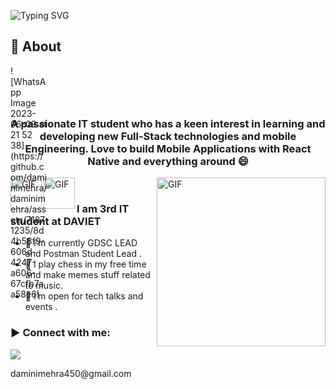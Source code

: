 ![Typing SVG](https://readme-typing-svg.herokuapp.com?font=Architects+Daughter&color=000000&size=30&lines=Hey!+It's+Damini!+👋;)
<!-- <h1 align="center">Hi 👋, I'm Damini</h1> -->

## 🧐 About
<div style="width:60px ; height:60px">
![WhatsApp Image 2023-06-09 at 21 52 38](https://github.com/daminimehra/daminimehra/assets/71871235/8d4b58f9-606d-4247-a606-67cfb7aa58e6)
</div>
<h3 align="center"> A passionate IT student who has a keen interest in learning and developing new Full-Stack technologies and mobile Engineering. Love to build Mobile Applications with React Native and everything around 😄
</h3>
<img align="left" margin-top="20px" margin-right="100px" height="50px" alt="GIF" src="https://seeklogo.com/images/P/postman-logo-0087CA0D15-seeklogo.com.png" />
<img align="left" margin-top="20px" margin-right="100px" height="50px" alt="GIF" src="https://gdsc-yonsei.github.io/assets/images/GDSC-Logo.png" />
<img align="right" margin-top="20px" height="270px" alt="GIF" src="https://cdn.dribbble.com/users/1059583/screenshots/4171367/coding-freak.gif" />

<br>

### I am 3rd IT student at DAVIET 
- 🔭 I’m currently GDSC LEAD and Postman Student Lead .
- 🌱 I play chess in my free time  and make memes stuff related to music. 
- 👯 I’m open for tech talks and events .


 


<h3 align="left">▶ Connect with me:</h3>
  <p>
    <a href="https://www.linkedin.com/in/damini-mehra-569b22213/" target="_blank"><img src="https://img.shields.io/badge/-LinkedIn-222222?style=flat-square&logo=Linkedin&logoColor=white&link=https://www.linkedin.com/in/hgdsandakalum/)](https://www.linkedin.com/in/hgdsandakalum/"></a>
  </p>
<p>daminimehra450@gmail.com</p>
</br>

